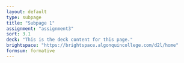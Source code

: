 ```yaml
---
layout: default
type: subpage
title: "Subpage 1"
assignment: "assignment3"
sort: 3.1
deck: "This is the deck content for this page."
brightspace: "https://brightspace.algonquincollege.com/d2l/home"
formsum: formative
---
```

